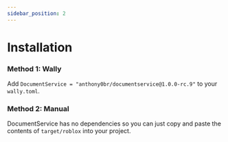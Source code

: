 ```yaml
---
sidebar_position: 2
---
```


# Installation

### Method 1: Wally
Add `DocumentService = "anthony0br/documentservice@1.0.0-rc.9"` to your `wally.toml`.

### Method 2: Manual
DocumentService has no dependencies so you can just copy and paste the contents of
`target/roblox` into your project.